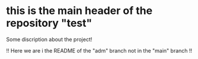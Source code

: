 # this is the main header of the repository "test"

Some discription about the project!

!! Here we are i the README of the "adm" branch not in the "main" branch !!
